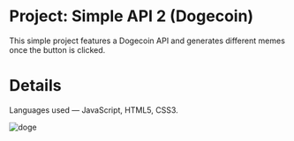 # Project: Simple API 2 (Dogecoin)

This simple project features a Dogecoin API and generates different memes once the button is clicked.

# Details
Languages used — JavaScript, HTML5, CSS3.

![doge](https://user-images.githubusercontent.com/88905557/135734761-ba041edc-d9b4-48e0-bf37-1bf998a81abe.png)
